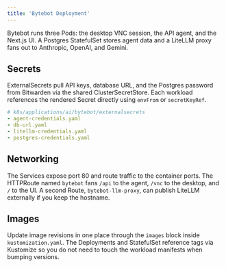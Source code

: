```yaml
---
title: 'Bytebot Deployment'
---
```


Bytebot runs three Pods: the desktop VNC session, the API agent, and the Next.js UI. A Postgres StatefulSet stores agent data and a LiteLLM proxy fans out to Anthropic, OpenAI, and Gemini.

## Secrets

ExternalSecrets pull API keys, database URL, and the Postgres password from Bitwarden via the shared ClusterSecretStore. Each workload references the rendered Secret directly using `envFrom` or `secretKeyRef`.

```yaml
# k8s/applications/ai/bytebot/externalsecrets
- agent-credentials.yaml
- db-url.yaml
- litellm-credentials.yaml
- postgres-credentials.yaml
```

## Networking

The Services expose port 80 and route traffic to the container ports. The HTTPRoute named `bytebot` fans `/api` to the agent, `/vnc` to the desktop, and `/` to the UI. A second Route, `bytebot-llm-proxy`, can publish LiteLLM externally if you keep the hostname.

## Images

Update image revisions in one place through the `images` block inside `kustomization.yaml`. The Deployments and StatefulSet reference tags via Kustomize so you do not need to touch the workload manifests when bumping versions.
